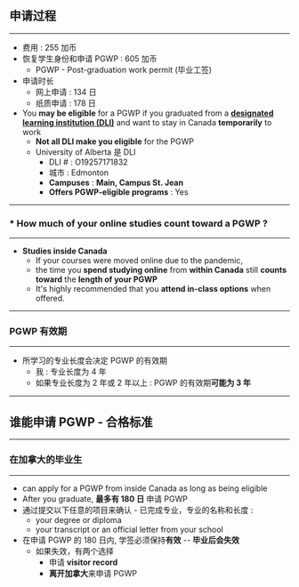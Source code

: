 ## 申请过程

---

- 费用 : 255 加币
- 恢复学生身份和申请 PGWP : 605 加币
  - PGWP - Post-graduation work permit (毕业工签)
- 申请时长
  - 网上申请 : 134 日
  - 纸质申请 : 178 日
- You **may be eligible** for a PGWP if you graduated from a **[designated learning institution (DLI)](https://www.canada.ca/en/immigration-refugees-citizenship/services/study-canada/study-permit/prepare/designated-learning-institutions-list.html)** and want to stay in Canada **temporarily** to work
  - **Not all DLI make you eligible** for the PGWP
  - University of Alberta 是 DLI
    - DLI # : O19257171832
    - 城市 : Edmonton
    - **Campuses** : **Main, Campus St. Jean**
    - **Offers PGWP-eligible programs** : Yes 

---

### * How  much of your online studies count toward a PGWP ?

---

- **Studies inside Canada**
  - If your courses were moved online due to the pandemic,
  - the time you **spend studying online** from **within Canada** still **counts toward** the **length of your PGWP**
  - It's highly recommended that you **attend in-class options** when offered.

---

### PGWP 有效期

---

- 所学习的专业长度会决定 PGWP 的有效期
  - 我 :  专业长度为 4 年
  - 如果专业长度为 2 年或 2 年以上 : PGWP 的有效期**可能为 3 年**

---

## 谁能申请 PGWP - 合格标准

---

### 在加拿大的毕业生

---

- can apply for a PGWP from inside Canada as long as being eligible
- After you graduate, **最多有 180 日** 申请 PGWP
- 通过提交以下任意的项目来确认 - 已完成专业，专业的名称和长度 :
  - your degree or diploma
  - your transcript or an official letter from your school
- 在申请 PGWP 的 180 日内, 学签必须保持**有效** -- **毕业后会失效**
  - 如果失效，有两个选择
    - 申请 **visitor record**
    - **离开加拿大**来申请 PGWP
